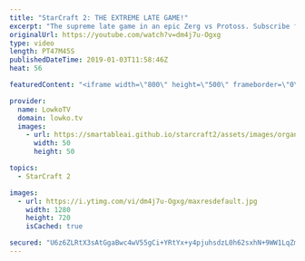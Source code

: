 ```yaml
---
title: "StarCraft 2: THE EXTREME LATE GAME!"
excerpt: "The supreme late game in an epic Zerg vs Protoss. Subscribe for more videos: http://lowko.tv/youtube More StarCraft 2 casts: https://goo.gl/bpDV8i  My first commentated match of StarCraft 2 in 2019 and it's a good one! This game almost mines out Para Site LE, a massive map in StarCraft 2. It's a game"
originalUrl: https://youtube.com/watch?v=dm4j7u-Ogxg
type: video
length: PT47M45S
publishedDateTime: 2019-01-03T11:58:46Z
heat: 56

featuredContent: "<iframe width=\"800\" height=\"500\" frameborder=\"0\" src=\"https://www.youtube.com/embed/dm4j7u-Ogxg\" allow=\"accelerometer; autoplay; encrypted-media; gyroscope; picture-in-picture\" allowfullscreen></iframe>"

provider:
  name: LowkoTV
  domain: lowko.tv
  images:
    - url: https://smartableai.github.io/starcraft2/assets/images/organizations/lowko.tv-50x50.jpg
      width: 50
      height: 50

topics:
  - StarCraft 2

images:
  - url: https://i.ytimg.com/vi/dm4j7u-Ogxg/maxresdefault.jpg
    width: 1280
    height: 720
    isCached: true

secured: "U6z6ZLRtX3sAtGgaBwc4wV55gCi+YRtYx+y4pjuhsdzL0h62sxhN+9WW1LqZmOpSvx4GiHK7BAwoWPeGatD97oESO+ru1u11JLRdvjspnDlHXEG/0DqMZO8FIKI2IFzulxr1LKV/T0WaG1cS5fni7Q29zU3fV4zY+iCUMmRfFlXZSJKOxfp80MXeD96JVE7Vksm/BRFZtHb8aVeXhlk2rRtmH9bV3nnvF+f1rh3ocbt+CfFUnpIRhFR7Zo7Gbg0MYIAKzlm0DPoaHupelyw6zpdqi7zn/oI0hGv5oT6LweDsShUHMnz+h+ptfM3pLdXeaYKAcqaLrP3JYrEp3EkzXVJJPzY0Z2ub7fJHvC3cDy5ikPqehvICJij1k7oe5gedjj3GOT3Wk02YjgwBxLQEtYm/klCEUdTg+JFw7suTh6d314sQCH/XjXNkGAW+gu8E;gBYhmYRQ/599QP9PGPDZ5Q=="
---
```


